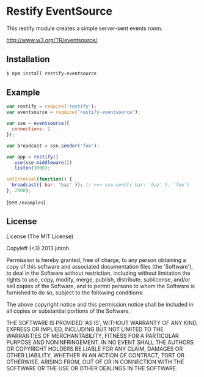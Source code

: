 # Restify EventSource

This restify module creates a simple server-sent events room.

http://www.w3.org/TR/eventsource/

## Installation

```sh
$ npm install restify-eventsource
```

## Example

```javascript
var restify = require('restify');
var eventsource = require('restify-eventsource');

var sse = eventsource({
  connections: 2
});

var broadcast = sse.sender('foo');

var app = restify()
  .use(sse.middleware())
  .listen(3000);

setInterval(function() {
  broadcast({ bar: 'baz' }); // <=> sse.send({ bar: 'baz' }, 'foo')
}, 2000);
```

(see `/examples`)

## License

License
(The MIT License)

Copyleft (<3) 2013 jinroh.

Permission is hereby granted, free of charge, to any person obtaining a copy of this software and associated documentation files (the 'Software'), to deal in the Software without restriction, including without limitation the rights to use, copy, modify, merge, publish, distribute, sublicense, and/or sell copies of the Software, and to permit persons to whom the Software is furnished to do so, subject to the following conditions:

The above copyright notice and this permission notice shall be included in all copies or substantial portions of the Software.

THE SOFTWARE IS PROVIDED 'AS IS', WITHOUT WARRANTY OF ANY KIND, EXPRESS OR IMPLIED, INCLUDING BUT NOT LIMITED TO THE WARRANTIES OF MERCHANTABILITY, FITNESS FOR A PARTICULAR PURPOSE AND NONINFRINGEMENT. IN NO EVENT SHALL THE AUTHORS OR COPYRIGHT HOLDERS BE LIABLE FOR ANY CLAIM, DAMAGES OR OTHER LIABILITY, WHETHER IN AN ACTION OF CONTRACT, TORT OR OTHERWISE, ARISING FROM, OUT OF OR IN CONNECTION WITH THE SOFTWARE OR THE USE OR OTHER DEALINGS IN THE SOFTWARE.
